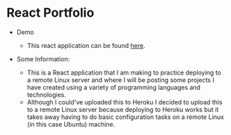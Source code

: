 # React Portfolio

- Demo

  - This react application can be found [here](https://toddtran.com/).

- Some Information:
  - This is a React application that I am making to practice deploying to a remote Linux server and where I will be posting some projects I have created using a variety of programming languages and technologies.
  - Although I could've uploaded this to Heroku I decided to upload this to a remote Linux server because deploying to Heroku works but it takes away having to do basic configuration tasks on a remote Linux (in this case Ubuntu) machine.

